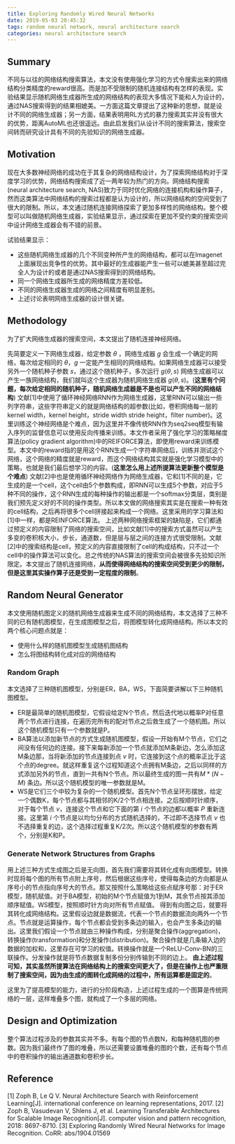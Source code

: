 ```yaml
---
title: Exploring Randomly Wired Neural Networks
date: 2019-05-03 20:45:32
tags: random neural network, neural architecture search
categories: neural architecture search
---
```


## Summary
不同与以往的网络结构搜索算法，本文没有使用强化学习的方式令搜索出来的网络结构分类精度的reward很高。而是加不受限制的随机连接结构有怎样的表现。实验结果显示随机网络生成器所生成的网络结构的表现大多情况下能和人为设计的，通过NAS搜索得到的结果相媲美。一方面这篇文章提出了这种新的思想，就是设计不同的网络生成器；另一方面，结果表明用RL方式的暴力搜索其实并没有很大的优势，距离AutoML也还很遥远。由此启发我们从设计不同的搜索算法，搜索空间转而研究设计具有不同的先验知识的网络生成器。

## <!--more-->

## Motivation

现在大多数神经网络的成功在于其复杂的网络结构设计，为了探索网络结构对于深度学习的优势，网络结构搜索成了近一两年较为热门的方向。网络结构搜索 (neural architecture search, NAS)致力于同时优化网络的连接机构和操作算子，然而这类算法中网络结构的搜索过程都是认为设计的，所以网络结构的空间受到了很大的限制。所以，本文通过随机连接网络探索了更加多样性的网络结构。整个模型可以叫做随机网络生成器，实验结果显示，通过探索在更加不受约束的搜索空间中设计网络生成器会有不错的前景。

试验结果显示：
-  这些随机网络生成器的几个不同变种所产生的网络结构，都可以在Imagenet上面展现出竞争性的优势。其中最好的生成器能产生一些可以媲美甚至超过完全人为设计的或者是通过NAS搜索得到的网络结构。
-  同一个网络生成器所生成的网络精度方差较低。
-  不同的网络生成器生成的网络之间精度有明显差别。
-  上述讨论表明网络生成器的设计很关键。


## Methodology
为了扩大网络生成器的搜索空间，本文提出了随机连接神经网络。

先简要定义一下网络生成器，给定参数 $\theta$ ，网络生成器 $g$ 会生成一个确定的网络，每次给定相同的 $\theta$，$g$ 一定能产生相同的网络结构。如果网络生成器可以接受另外一个随机种子参数 $s$，通过这个随机种子，多次运行 $g(\theta,s)$ 网络生成器可以产生一族网络结构，我们就叫这个生成器为随机网络生成器 $g(\theta, s)$。(**这里有个问题，每次给定相同的随机种子，随机网络生成器是不是也可以产生不同的网络结构**)
文献[1]中使用了循环神经网络RNN作为网络生成器，这里RNN可以输出一些列字符串，这些字符串定义的就是网络结构的超参数(比如，卷积网络每一层的kernel width，kernel height，stride width stride height，filter number)。这里训练这个神经网络是个难点，因为这里并不像传统RNN作为seq2seq模型有输入序列的监督信息可以使用反向传播来训练。本文作者采用了强化学习的策略梯度算法(policy gradient algorithm)中的REIFORCE算法，即使用reward来训练模型。本文中的reward指的是用这个RNN生成一个字符串网络后，训练并测试这个网络，这个网络的精度就是reward，而这个网络结构其实就是强化学习模型中的策略，也就是我们最后想学习的内容。(**这里怎么用上述所提算法更新整个模型是个难点**)
文献[2]中也是使用循环神经网络作为网络生成器，它和[1]不同的是，它生成的是一个cell，这个cell由5个参数构成，即RNN可以生成5个参数，对应于5种不同的操作，这个RNN生成的每种操作的输出都是一个softmax分类层，类别是我们预先定义好的不同的操作类型。所以本文做的网络搜索其实是在搜索一种有效的cell结构，之后再将很多个cell拼接起来构成一个网络。这里采用的学习算法和[1]中一样，都是REINFORCE算法。
上述两种网络搜索框架的缺陷是，它们都通过预定义的内容限制了网络的搜索空间，比如文献[1]中的搜索方式虽然可以产生多变的卷积核大小，步长，通道数，但是层与层之间的连接方式很受限制。文献[2]中的搜索结构是cell，预定义的内容直接限制了cell的构成结构，只不过一个cell中的操作算法可以变化。总之传统的NAS算法的搜索空间会被很多先验知识所限定。本文提出了随机连接网络，**从而使得网络结构的搜索空间受到更少的限制，但是这里其实操作算子还是受到一定程度的限制**。

## Random Neural Generator
本文使用随机图定义的随机网络生成器来生成不同的网络结构，本文选择了三种不同的已有随机图模型，在生成图模型之后，将图模型转化成网络结构。所以本文的两个核心问题点就是：
-  使用什么样的随机图模型生成随机图结构
-  怎么将图结构转化成对应的网络结构

### Random Graph
本文选择了三种随机图模型，分别是ER，BA，WS，下面简要讲解以下三种随机图模型。
-  ER是最简单的随机图模型，它假设给定N个节点，然后迭代地以概率P对任意两个节点进行连接，在遍历完所有的配对节点之后救生成了一个随机图。所以这个随机模型只有一个参数就是P。
-  BA算法以添加新节点的方式生成随机图模型，假设一开始有M个节点，它们之间没有任何边的连接。接下来每新添加一个节点就添加M条新边，怎么添加这M条边那，当将新添加的节点连接到点 $v$ 时，它连接到这个点的概率正比于这个点的degree。就这样重复这个过程知道这个点拥有M条边，之后以同样的方式添加另外的节点，直到一共有N个节点。所以最终生成的图一共有$M*(N-M)$ 条边。所以这个随机模型的唯一参数就是M。
-  WS是它们三个中较为复杂的一个随机模型。首先N个节点呈环形摆放，给定一个偶数K，每个节点都与其相邻的K/2个节点相连接。之后按顺时针顺序，对于每个节点 $v$，连接这个节点和它下面的第 $i$ 个节点的边都以概率 $P$ 重新连接。这里第 $i$ 个节点是以均匀分布的方式随机选择的，不过即不选择节点 $v$ 也不选择重复的边，这个选择过程重复K/2次。所以这个随机模型的参数有两个，分别是K和P。

### Generate Network Structures from Graphs
用上述三种方式生成图之后是无向图，首先我们需要将其转化成有向图模型。转换时现将每个图的所有节点附上序号，然后根据这些序号，使得每条边的方向都是从序号小的节点指向序号大的节点。那又按照什么策略给这些点赋序号那：对于ER模型，随机赋值。对于BA模型，初始的M个节点赋值为1到M，其余节点按其添加顺序赋值。WS模型，按照顺时针方向对所有节点赋值。
得到有向图之后，就要将其转化成网络结构。这里假设边就是数据流，代表一个节点的数据流向两外一个节点。节点就是运算操作，每个节点都会受到多条边的输入，也会产生多条边的输出。这里我们假设一个节点就由三种操作构成，分别是聚合操作(aggregation)，转换操作(transformation)和分发操作(distribution)。聚合操作就是几条输入边的数据的加权和，这里存在可学习的权值。转换操作就是一个ReLU-Conv-BN的三联操作。分发操作就是将节点数据复制多份分别传输到不同的边上。
**由上述过程可知，其实虽然所提算法在网络结构上的搜索空间更大了，但是在操作上也严重限制了搜索空间，因为由生成的图转化成网络的过程中，所有运算都是固定的**。

这里为了提高模型的能力，进行的分阶段构造，上述过程生成的一个图算是传统网络的一层，这样堆叠多个图，就构成了一个多层的网络。

## Design and Optimization
整个算法过程涉及的参数其实并不多。有每个图的节点数N，和每种随机图的参数。因为我们最终作了图的堆叠，所以还需要设置堆叠的图的个数，还有每个节点中的卷积操作的输出通道数和卷积步长。

## Reference
[1] Zoph B, Le Q V. Neural Architecture Search with Reinforcement Learning[J]. international conference on learning representations, 2017.
[2] Zoph B, Vasudevan V, Shlens J, et al. Learning Transferable Architectures for Scalable Image Recognition[J]. computer vision and pattern recognition, 2018: 8697-8710.
[3] Exploring Randomly Wired Neural Networks for Image Recognition. CoRR: abs/1904.01569
